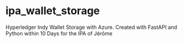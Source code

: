 # ipa_wallet_storage
Hyperledger Indy Wallet Storage with Azure. Created with FastAPI and Python within 10 Days for the IPA of Jérôme

